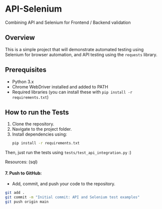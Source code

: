 # API-Selenium
Combining API and Selenium for Frontend / Backend validation 

## Overview
This is a simple project that will demonstrate automated testing using Selenium for browser automation, and API testing using the `requests` library.

## Prerequisites
- Python 3.x
- Chrome WebDriver installed and added to PATH
- Required libraries (you can install these with `pip install -r requirements.txt`)

## How to run the Tests
1. Clone the repository.
2. Navigate to the project folder.
3. Install dependencies using:
   ```bash
   pip install -r requirements.txt

Then, just run the tests using ``tests/test_api_integration.py`` :)


Resources:
(sql)

#### 7. **Push to GitHub:**
   - Add, commit, and push your code to the repository.

```bash
git add .
git commit -m "Initial commit: API and Selenium test examples"
git push origin main
